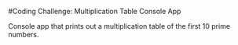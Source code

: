 #Coding Challenge: Multiplication Table Console App

Console app that prints out a multiplication table of the first 10 prime numbers.